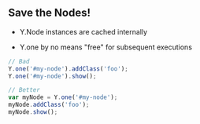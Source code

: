 ## Save the Nodes!

- Y.Node instances are cached internally
<!-- .element: class="fragment" -->

- Y.one by no means "free" for subsequent executions
<!-- .element: class="fragment" -->

```javascript
// Bad
Y.one('#my-node').addClass('foo');
Y.one('#my-node').show();
```
<!-- .element: class="fragment" -->

```javascript
// Better
var myNode = Y.one('#my-node');
myNode.addClass('foo');
myNode.show();
```
<!-- .element: class="fragment" -->
